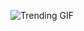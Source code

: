 
<!-- GIF_SECTION -->
![Trending GIF](https://media4.giphy.com/media/v1.Y2lkPThiYjIxNzcyN2tkcGFtOXlmaTl5bWx4MHJhOWpjeGY0enFyZm45ZjR1ZHgzdDRkeSZlcD12MV9naWZzX3NlYXJjaCZjdD1n/HPeLSXWtdnUzK/giphy.gif)
<!-- END_GIF_SECTION -->
